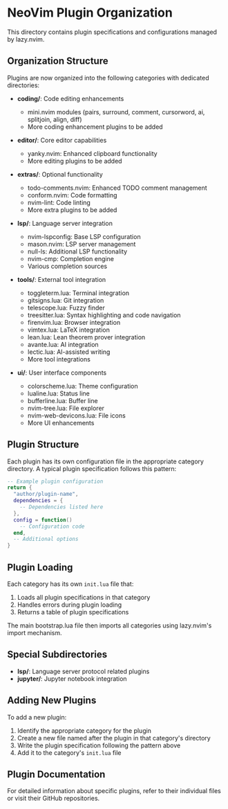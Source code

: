 # NeoVim Plugin Organization

This directory contains plugin specifications and configurations managed by lazy.nvim.

## Organization Structure

Plugins are now organized into the following categories with dedicated directories:

- **coding/**: Code editing enhancements
  - mini.nvim modules (pairs, surround, comment, cursorword, ai, splitjoin, align, diff)
  - More coding enhancement plugins to be added

- **editor/**: Core editor capabilities
  - yanky.nvim: Enhanced clipboard functionality
  - More editing plugins to be added

- **extras/**: Optional functionality
  - todo-comments.nvim: Enhanced TODO comment management
  - conform.nvim: Code formatting
  - nvim-lint: Code linting
  - More extra plugins to be added

- **lsp/**: Language server integration
  - nvim-lspconfig: Base LSP configuration
  - mason.nvim: LSP server management
  - null-ls: Additional LSP functionality
  - nvim-cmp: Completion engine
  - Various completion sources

- **tools/**: External tool integration
  - toggleterm.lua: Terminal integration
  - gitsigns.lua: Git integration
  - telescope.lua: Fuzzy finder
  - treesitter.lua: Syntax highlighting and code navigation
  - firenvim.lua: Browser integration
  - vimtex.lua: LaTeX integration
  - lean.lua: Lean theorem prover integration
  - avante.lua: AI integration
  - lectic.lua: AI-assisted writing
  - More tool integrations

- **ui/**: User interface components
  - colorscheme.lua: Theme configuration
  - lualine.lua: Status line
  - bufferline.lua: Buffer line
  - nvim-tree.lua: File explorer
  - nvim-web-devicons.lua: File icons
  - More UI enhancements

## Plugin Structure

Each plugin has its own configuration file in the appropriate category directory. A typical plugin specification follows this pattern:

```lua
-- Example plugin configuration
return {
  "author/plugin-name",
  dependencies = {
    -- Dependencies listed here
  },
  config = function()
    -- Configuration code
  end,
  -- Additional options
}
```

## Plugin Loading

Each category has its own `init.lua` file that:

1. Loads all plugin specifications in that category
2. Handles errors during plugin loading
3. Returns a table of plugin specifications

The main bootstrap.lua file then imports all categories using lazy.nvim's import mechanism.

## Special Subdirectories

- **lsp/**: Language server protocol related plugins
- **jupyter/**: Jupyter notebook integration

## Adding New Plugins

To add a new plugin:

1. Identify the appropriate category for the plugin
2. Create a new file named after the plugin in that category's directory
3. Write the plugin specification following the pattern above
4. Add it to the category's `init.lua` file

## Plugin Documentation

For detailed information about specific plugins, refer to their individual files or visit their GitHub repositories.